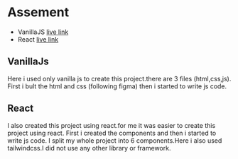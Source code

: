 # Assement

- VanillaJS [live link](https://lucent-truffle-037a52.netlify.app/)
- React [live link](https://taupe-biscotti-8ac5b0.netlify.app/)

## VanillaJs

Here i used only vanilla js to create this project.there are 3 files (html,css,js).
First i bult the html and css (following figma) then i started to write js code.

## React

I also created this project using react.for me it was easier to create this project using react.
First i created the components and then i started to write js code.
I split my whole project into 6 components.Here i also used tailwindcss.I did not use any other library or framework.
